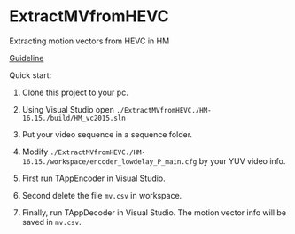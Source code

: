 # ExtractMVfromHEVC
Extracting motion vectors from HEVC in HM

[Guideline](https://mp.weixin.qq.com/s/iGrjw1jTAgGes_XjFnZoZQ)

Quick start:

1. Clone this project to your pc.

2. Using Visual Studio open ```./ExtractMVfromHEVC./HM-16.15./build/HM_vc2015.sln```

3. Put your video sequence in a sequence folder.

4. Modify ```./ExtractMVfromHEVC./HM-16.15./workspace/encoder_lowdelay_P_main.cfg``` by your YUV video info.

5. First run TAppEncoder in Visual Studio.

6. Second delete the file ```mv.csv``` in workspace.

7. Finally, run TAppDecoder in Visual Studio. The motion vector info will be saved in ```mv.csv```.